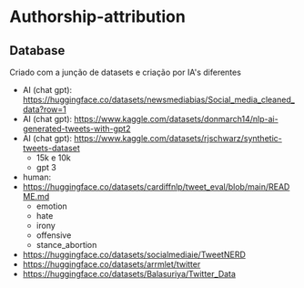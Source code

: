 # Authorship-attribution

## Database

Criado com a junção de datasets e criação por IA's diferentes 

- AI (chat gpt): https://huggingface.co/datasets/newsmediabias/Social_media_cleaned_data?row=1
- AI (chat gpt): https://www.kaggle.com/datasets/donmarch14/nlp-ai-generated-tweets-with-gpt2
- AI (chat gpt): https://www.kaggle.com/datasets/rjschwarz/synthetic-tweets-dataset
    - 15k e 10k
    - gpt 3
- human:
- https://huggingface.co/datasets/cardiffnlp/tweet_eval/blob/main/README.md
    - emotion
    - hate
    - irony
    - offensive
    - stance_abortion
- https://huggingface.co/datasets/socialmediaie/TweetNERD
- https://huggingface.co/datasets/arrmlet/twitter 
- https://huggingface.co/datasets/Balasuriya/Twitter_Data 
